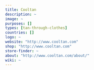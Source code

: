 ```yaml
---
title: Cooltan
description: ~
image: ~
purposes: []
types: [tan-through-clothes]
countries: []
logo: ~
website: "http://www.cooltan.com"
shop: "http://www.cooltan.com"
store-finder: ~
about: "http://www.cooltan.com/about/"
wiki: ~
---
```

